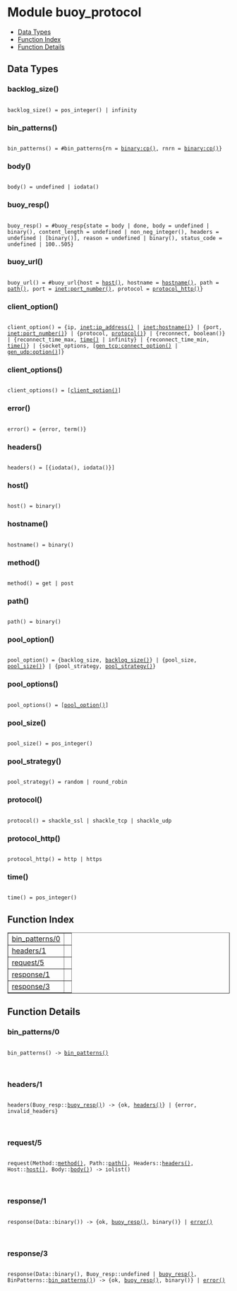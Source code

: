 

# Module buoy_protocol #
* [Data Types](#types)
* [Function Index](#index)
* [Function Details](#functions)

<a name="types"></a>

## Data Types ##




### <a name="type-backlog_size">backlog_size()</a> ###


<pre><code>
backlog_size() = pos_integer() | infinity
</code></pre>




### <a name="type-bin_patterns">bin_patterns()</a> ###


<pre><code>
bin_patterns() = #bin_patterns{rn = <a href="binary.md#type-cp">binary:cp()</a>, rnrn = <a href="binary.md#type-cp">binary:cp()</a>}
</code></pre>




### <a name="type-body">body()</a> ###


<pre><code>
body() = undefined | iodata()
</code></pre>




### <a name="type-buoy_resp">buoy_resp()</a> ###


<pre><code>
buoy_resp() = #buoy_resp{state = body | done, body = undefined | binary(), content_length = undefined | non_neg_integer(), headers = undefined | [binary()], reason = undefined | binary(), status_code = undefined | 100..505}
</code></pre>




### <a name="type-buoy_url">buoy_url()</a> ###


<pre><code>
buoy_url() = #buoy_url{host = <a href="#type-host">host()</a>, hostname = <a href="#type-hostname">hostname()</a>, path = <a href="#type-path">path()</a>, port = <a href="inet.md#type-port_number">inet:port_number()</a>, protocol = <a href="#type-protocol_http">protocol_http()</a>}
</code></pre>




### <a name="type-client_option">client_option()</a> ###


<pre><code>
client_option() = {ip, <a href="inet.md#type-ip_address">inet:ip_address()</a> | <a href="inet.md#type-hostname">inet:hostname()</a>} | {port, <a href="inet.md#type-port_number">inet:port_number()</a>} | {protocol, <a href="#type-protocol">protocol()</a>} | {reconnect, boolean()} | {reconnect_time_max, <a href="#type-time">time()</a> | infinity} | {reconnect_time_min, <a href="#type-time">time()</a>} | {socket_options, [<a href="gen_tcp.md#type-connect_option">gen_tcp:connect_option()</a> | <a href="gen_udp.md#type-option">gen_udp:option()</a>]}
</code></pre>




### <a name="type-client_options">client_options()</a> ###


<pre><code>
client_options() = [<a href="#type-client_option">client_option()</a>]
</code></pre>




### <a name="type-error">error()</a> ###


<pre><code>
error() = {error, term()}
</code></pre>




### <a name="type-headers">headers()</a> ###


<pre><code>
headers() = [{iodata(), iodata()}]
</code></pre>




### <a name="type-host">host()</a> ###


<pre><code>
host() = binary()
</code></pre>




### <a name="type-hostname">hostname()</a> ###


<pre><code>
hostname() = binary()
</code></pre>




### <a name="type-method">method()</a> ###


<pre><code>
method() = get | post
</code></pre>




### <a name="type-path">path()</a> ###


<pre><code>
path() = binary()
</code></pre>




### <a name="type-pool_option">pool_option()</a> ###


<pre><code>
pool_option() = {backlog_size, <a href="#type-backlog_size">backlog_size()</a>} | {pool_size, <a href="#type-pool_size">pool_size()</a>} | {pool_strategy, <a href="#type-pool_strategy">pool_strategy()</a>}
</code></pre>




### <a name="type-pool_options">pool_options()</a> ###


<pre><code>
pool_options() = [<a href="#type-pool_option">pool_option()</a>]
</code></pre>




### <a name="type-pool_size">pool_size()</a> ###


<pre><code>
pool_size() = pos_integer()
</code></pre>




### <a name="type-pool_strategy">pool_strategy()</a> ###


<pre><code>
pool_strategy() = random | round_robin
</code></pre>




### <a name="type-protocol">protocol()</a> ###


<pre><code>
protocol() = shackle_ssl | shackle_tcp | shackle_udp
</code></pre>




### <a name="type-protocol_http">protocol_http()</a> ###


<pre><code>
protocol_http() = http | https
</code></pre>




### <a name="type-time">time()</a> ###


<pre><code>
time() = pos_integer()
</code></pre>

<a name="index"></a>

## Function Index ##


<table width="100%" border="1" cellspacing="0" cellpadding="2" summary="function index"><tr><td valign="top"><a href="#bin_patterns-0">bin_patterns/0</a></td><td></td></tr><tr><td valign="top"><a href="#headers-1">headers/1</a></td><td></td></tr><tr><td valign="top"><a href="#request-5">request/5</a></td><td></td></tr><tr><td valign="top"><a href="#response-1">response/1</a></td><td></td></tr><tr><td valign="top"><a href="#response-3">response/3</a></td><td></td></tr></table>


<a name="functions"></a>

## Function Details ##

<a name="bin_patterns-0"></a>

### bin_patterns/0 ###

<pre><code>
bin_patterns() -&gt; <a href="#type-bin_patterns">bin_patterns()</a>
</code></pre>
<br />

<a name="headers-1"></a>

### headers/1 ###

<pre><code>
headers(Buoy_resp::<a href="#type-buoy_resp">buoy_resp()</a>) -&gt; {ok, <a href="#type-headers">headers()</a>} | {error, invalid_headers}
</code></pre>
<br />

<a name="request-5"></a>

### request/5 ###

<pre><code>
request(Method::<a href="#type-method">method()</a>, Path::<a href="#type-path">path()</a>, Headers::<a href="#type-headers">headers()</a>, Host::<a href="#type-host">host()</a>, Body::<a href="#type-body">body()</a>) -&gt; iolist()
</code></pre>
<br />

<a name="response-1"></a>

### response/1 ###

<pre><code>
response(Data::binary()) -&gt; {ok, <a href="#type-buoy_resp">buoy_resp()</a>, binary()} | <a href="#type-error">error()</a>
</code></pre>
<br />

<a name="response-3"></a>

### response/3 ###

<pre><code>
response(Data::binary(), Buoy_resp::undefined | <a href="#type-buoy_resp">buoy_resp()</a>, BinPatterns::<a href="#type-bin_patterns">bin_patterns()</a>) -&gt; {ok, <a href="#type-buoy_resp">buoy_resp()</a>, binary()} | <a href="#type-error">error()</a>
</code></pre>
<br />

